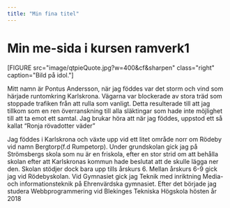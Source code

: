 ```yaml
---
title: "Min fina titel"
---
```

Min me-sida i kursen ramverk1
=========================

[FIGURE src="image/qtpieQuote.jpg?w=400&cf&sharpen" class="right" caption="Bild på idol."]

Mitt namn är Pontus Andersson, när jag föddes var det storm och vind som härjade runtomkring Karlskrona. Vägarna var blockerade av stora träd som stoppade trafiken från att rulla som vanligt. Detta resulterade till att jag tillkom som en ren överranskning till alla släktingar som hade inte möjlighet till att ta emot ett samtal. Jag brukar höra att när jag föddes, uppstod ett så kallat “Ronja rövadotter väder”

Jag föddes i Karlskrona och växte upp vid ett litet område norr om Rödeby vid namn Bergtorp(f.d Rumpetorp). Under grundskolan gick jag på Strömsbergs skola som nu är en friskola, efter en stor strid om att behålla skolan efter att Karlskronas kommun hade beslutat att de skulle lägga ner den. Skolan stödjer dock bara upp tills årskurs 6. Mellan årskurs 6-9 gick jag vid Rödebyskolan. Vid Gymnasiet gick jag Teknik med inriktning Media- och informationsteknik på Ehrenvärdska gymnasiet. Efter det började jag studera Webbprogrammering vid Blekinges Tekniska Högskola hösten år 2018
